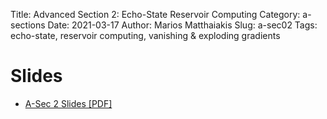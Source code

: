 Title: Advanced Section 2: Echo-State Reservoir Computing
Category: a-sections
Date: 2021-03-17
Author: Marios Matthaiakis
Slug: a-sec02
Tags: echo-state, reservoir computing, vanishing & exploding gradients

# Slides 
- [A-Sec 2 Slides [PDF]]({static}advSec2_RNNs.pdf)

